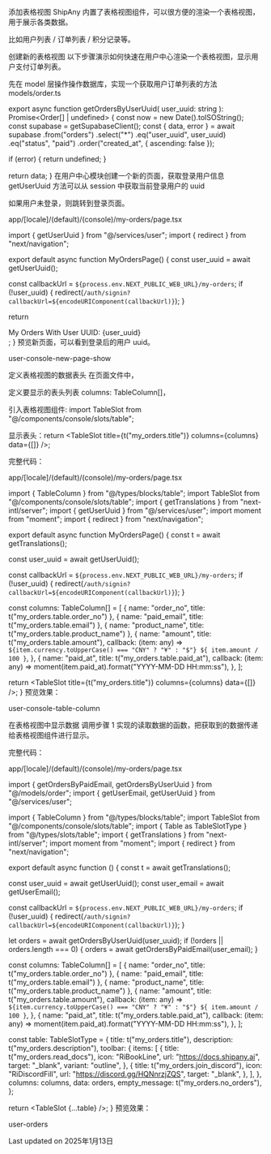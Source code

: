 添加表格视图
ShipAny 内置了表格视图组件，可以很方便的渲染一个表格视图，用于展示各类数据。

比如用户列表 / 订单列表 / 积分记录等。

创建新的表格视图
以下步骤演示如何快速在用户中心渲染一个表格视图，显示用户支付订单列表。

先在 model 层操作操作数据库，实现一个获取用户订单列表的方法
models/order.ts

export async function getOrdersByUserUuid(
  user_uuid: string
): Promise<Order[] | undefined> {
  const now = new Date().toISOString();
  const supabase = getSupabaseClient();
  const { data, error } = await supabase
    .from("orders")
    .select("*")
    .eq("user_uuid", user_uuid)
    .eq("status", "paid")
    .order("created_at", { ascending: false });
 
  if (error) {
    return undefined;
  }
 
  return data;
}
在用户中心模块创建一个新的页面，获取登录用户信息
getUserUuid 方法可以从 session 中获取当前登录用户的 uuid

如果用户未登录，则跳转到登录页面。

app/[locale]/(default)/(console)/my-orders/page.tsx

import { getUserUuid } from "@/services/user";
import { redirect } from "next/navigation";
 
export default async function MyOrdersPage() {
  const user_uuid = await getUserUuid();
 
  const callbackUrl = `${process.env.NEXT_PUBLIC_WEB_URL}/my-orders`;
  if (!user_uuid) {
    redirect(`/auth/signin?callbackUrl=${encodeURIComponent(callbackUrl)}`);
  }
 
  return <div>My Orders With User UUID: {user_uuid}</div>;
}
预览新页面，可以看到登录后的用户 uuid。

user-console-new-page-show

定义表格视图的数据表头
在页面文件中，

定义要显示的表头列表 columns: TableColumn[]，

引入表格视图组件: import TableSlot from "@/components/console/slots/table";

显示表头：return <TableSlot title={t("my_orders.title")} columns={columns} data={[]} />;

完整代码：

app/[locale]/(default)/(console)/my-orders/page.tsx

import { TableColumn } from "@/types/blocks/table";
import TableSlot from "@/components/console/slots/table";
import { getTranslations } from "next-intl/server";
import { getUserUuid } from "@/services/user";
import moment from "moment";
import { redirect } from "next/navigation";
 
export default async function MyOrdersPage() {
  const t = await getTranslations();
 
  const user_uuid = await getUserUuid();
 
  const callbackUrl = `${process.env.NEXT_PUBLIC_WEB_URL}/my-orders`;
  if (!user_uuid) {
    redirect(`/auth/signin?callbackUrl=${encodeURIComponent(callbackUrl)}`);
  }
 
  const columns: TableColumn[] = [
    { name: "order_no", title: t("my_orders.table.order_no") },
    { name: "paid_email", title: t("my_orders.table.email") },
    { name: "product_name", title: t("my_orders.table.product_name") },
    {
      name: "amount",
      title: t("my_orders.table.amount"),
      callback: (item: any) =>
        `${item.currency.toUpperCase() === "CNY" ? "¥" : "$"} ${
          item.amount / 100
        }`,
    },
    {
      name: "paid_at",
      title: t("my_orders.table.paid_at"),
      callback: (item: any) =>
        moment(item.paid_at).format("YYYY-MM-DD HH:mm:ss"),
    },
  ];
 
  return <TableSlot title={t("my_orders.title")} columns={columns} data={[]} />;
}
预览效果：

user-console-table-column

在表格视图中显示数据
调用步骤 1 实现的读取数据的函数，把获取到的数据传递给表格视图组件进行显示。

完整代码：

app/[locale]/(default)/(console)/my-orders/page.tsx

import { getOrdersByPaidEmail, getOrdersByUserUuid } from "@/models/order";
import { getUserEmail, getUserUuid } from "@/services/user";
 
import { TableColumn } from "@/types/blocks/table";
import TableSlot from "@/components/console/slots/table";
import { Table as TableSlotType } from "@/types/slots/table";
import { getTranslations } from "next-intl/server";
import moment from "moment";
import { redirect } from "next/navigation";
 
export default async function () {
  const t = await getTranslations();
 
  const user_uuid = await getUserUuid();
  const user_email = await getUserEmail();
 
  const callbackUrl = `${process.env.NEXT_PUBLIC_WEB_URL}/my-orders`;
  if (!user_uuid) {
    redirect(`/auth/signin?callbackUrl=${encodeURIComponent(callbackUrl)}`);
  }
 
  let orders = await getOrdersByUserUuid(user_uuid);
  if (!orders || orders.length === 0) {
    orders = await getOrdersByPaidEmail(user_email);
  }
 
  const columns: TableColumn[] = [
    { name: "order_no", title: t("my_orders.table.order_no") },
    { name: "paid_email", title: t("my_orders.table.email") },
    { name: "product_name", title: t("my_orders.table.product_name") },
    {
      name: "amount",
      title: t("my_orders.table.amount"),
      callback: (item: any) =>
        `${item.currency.toUpperCase() === "CNY" ? "¥" : "$"} ${
          item.amount / 100
        }`,
    },
    {
      name: "paid_at",
      title: t("my_orders.table.paid_at"),
      callback: (item: any) =>
        moment(item.paid_at).format("YYYY-MM-DD HH:mm:ss"),
    },
  ];
 
  const table: TableSlotType = {
    title: t("my_orders.title"),
    description: t("my_orders.description"),
    toolbar: {
      items: [
        {
          title: t("my_orders.read_docs"),
          icon: "RiBookLine",
          url: "https://docs.shipany.ai",
          target: "_blank",
          variant: "outline",
        },
        {
          title: t("my_orders.join_discord"),
          icon: "RiDiscordFill",
          url: "https://discord.gg/HQNnrzjZQS",
          target: "_blank",
        },
      ],
    },
    columns: columns,
    data: orders,
    empty_message: t("my_orders.no_orders"),
  };
 
  return <TableSlot {...table} />;
}
预览效果：

user-orders

Last updated on 2025年1月13日
